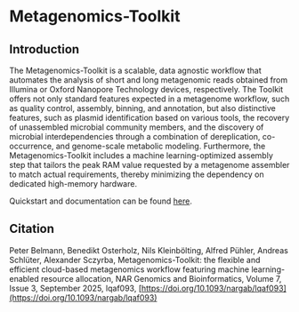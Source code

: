 # Metagenomics-Toolkit

## Introduction

The Metagenomics-Toolkit is a scalable, data agnostic workflow that automates the analysis of short and long metagenomic reads obtained from Illumina or Oxford Nanopore Technology devices, respectively.
The Toolkit offers not only standard features expected in a metagenome workflow, such as quality control, assembly, binning, and annotation, but also distinctive features,
such as plasmid identification based on various tools, the recovery of unassembled microbial community members, and the discovery of microbial interdependencies through a combination of dereplication, co-occurrence, and genome-scale metabolic modeling.
Furthermore, the Metagenomics-Toolkit includes a machine learning-optimized assembly step that tailors the peak RAM value requested by a metagenome assembler to match actual requirements, thereby minimizing the dependency on dedicated high-memory hardware.

Quickstart and documentation can be found [here](https://metagenomics.github.io/metagenomics-tk/).

## Citation

Peter Belmann, Benedikt Osterholz, Nils Kleinbölting, Alfred Pühler, Andreas Schlüter, Alexander Sczyrba, Metagenomics-Toolkit: the flexible and efficient cloud-based metagenomics workflow featuring machine learning-enabled resource allocation,
NAR Genomics and Bioinformatics, Volume 7, Issue 3, September 2025, lqaf093, [https://doi.org/10.1093/nargab/lqaf093](https://doi.org/10.1093/nargab/lqaf093)
